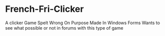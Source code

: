 # French-Fri-Clicker
A clicker Game Spelt Wrong On Purpose Made In Windows Forms Wants to see what possible or not in forums with this type of game
